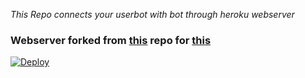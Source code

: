 *This Repo connects your userbot with bot through heroku webserver*


### Webserver forked from [this](https://github.com/tgcallsjs/LemonJamsBot) repo for [this](https://github.com/minatouzuki/Telegram-VC-Bot)

[![Deploy](https://www.herokucdn.com/deploy/button.svg)](https://heroku.com/deploy?template=https://github.com/minatouzuki/telegram-vcbot-webserver)
